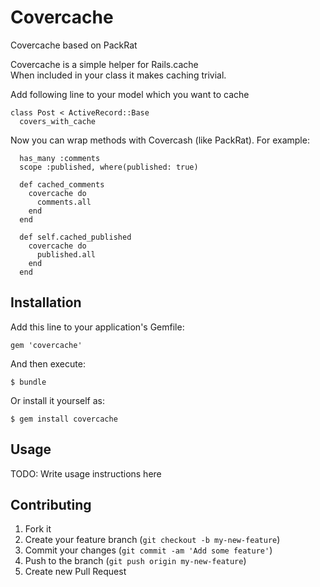 # Covercache

Covercache based on PackRat

Covercache is a simple helper for Rails.cache<br />
When included in your class it makes caching trivial.

Add following line to your model which you want to cache

    class Post < ActiveRecord::Base
      covers_with_cache
    
Now you can wrap methods with Covercash (like PackRat). For example:

      has_many :comments
      scope :published, where(published: true)
      
      def cached_comments
        covercache do
          comments.all
        end
      end
      
      def self.cached_published
        covercache do
          published.all
        end
      end


## Installation

Add this line to your application's Gemfile:

    gem 'covercache'

And then execute:

    $ bundle

Or install it yourself as:

    $ gem install covercache

## Usage

TODO: Write usage instructions here

## Contributing

1. Fork it
2. Create your feature branch (`git checkout -b my-new-feature`)
3. Commit your changes (`git commit -am 'Add some feature'`)
4. Push to the branch (`git push origin my-new-feature`)
5. Create new Pull Request

